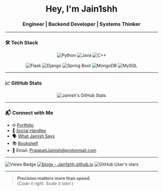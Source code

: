 <h1 align="center">Hey, I'm Jain1shh</h1>
<h3 align="center">Engineer | Backend Developer | Systems Thinker</h3>

---

### 🛠️ Tech Stack


<div align="center">
  <img src="https://img.shields.io/badge/Python-3670A0?style=for-the-badge&logo=python&logoColor=white" alt="Python"/>
  <img src="https://img.shields.io/badge/Java-ED8B00?style=for-the-badge&logo=java&logoColor=white" alt="Java"/>
  <img src="https://img.shields.io/badge/C++-00599C?style=for-the-badge&logo=c%2B%2B&logoColor=white" alt="C++"/>
  <br><br>
  <img src="https://img.shields.io/badge/Flask-000000?style=for-the-badge&logo=flask&logoColor=white" alt="Flask"/>
  <img src="https://img.shields.io/badge/Django-092E20?style=for-the-badge&logo=django&logoColor=white" alt="Django"/>
  <img src="https://img.shields.io/badge/SpringBoot-6DB33F?style=for-the-badge&logo=springboot&logoColor=white" alt="Spring Boot"/>
  <img src="https://img.shields.io/badge/MongoDB-4EA94B?style=for-the-badge&logo=mongodb&logoColor=white" alt="MongoDB"/>
  <img src="https://img.shields.io/badge/MySQL-00758F?style=for-the-badge&logo=mysql&logoColor=white" alt="MySQL"/>
</div>

---

### 📈 GitHub Stats

<div align="center">
  <img src="https://github-readme-stats.vercel.app/api?username=Jain1shh&show_icons=true&theme=tokyonight&hide_border=true" alt="Jainish's GitHub Stats"/>
</div>

---

### 📬 Connect with Me

- 🌐 [Portfolio](https://jain1shh.github.io/)
- 🔗 [Social Handles](https://jain1shh.github.io/connect/)
- 🗣️ [What Jainish Says](https://jain1shh.github.io/What-Jain1shh-Says/)
- 📚 [Bookshelf](https://jain1shh.github.io/bookshelf/)
- 📧 Email: [PrajapatiJainish@protonmail.com](mailto:PrajapatiJainish@protonmail.com)

---
![Views Badge](https://komarev.com/ghpvc/?username=Jain1shh&label=Profile%20views&color=0e75b6&style=flat) [![blogs - Jain1shh.github.io](https://img.shields.io/static/v1?label=blogs&message=Jain1shh.github.io&color=blue)](https://Jain1shh.github.io) ![GitHub User's stars](https://img.shields.io/github/stars/Jain1shh)

---
> **Precision matters more than speed.**  
(_Code it right. Scale it later._)
